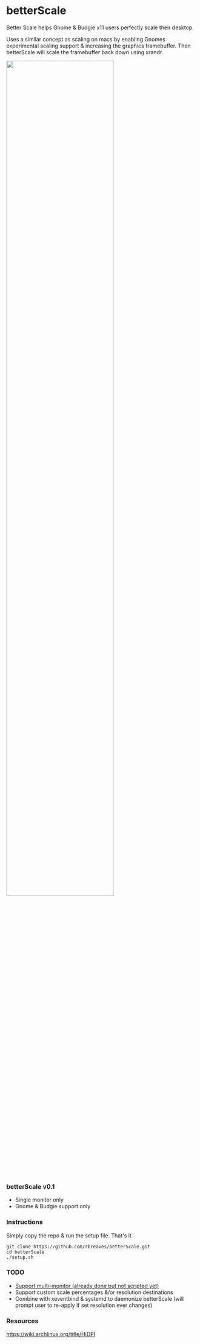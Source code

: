 # betterScale
Better Scale helps Gnome &amp; Budgie x11 users perfectly scale their desktop.

Uses a similar concept as scaling on macs by enabling Gnomes experimental scaling support & increasing the graphics framebuffer. Then betterScale will scale the framebuffer back down using xrandr.

<img src="https://i.imgur.com/u1zuBli.jpg" width="75%" height="75%">


### betterScale v0.1
- Single monitor only
- Gnome & Budgie support only

### Instructions
Simply copy the repo & run the setup file. That's it.
```
git clone https://github.com/rbreaves/betterScale.git
cd betterScale
./setup.sh
```

### TODO
- [Support multi-monitor (already done but not scripted yet)](https://www.reddit.com/r/UsabilityPorn/comments/ryo099/1920x1080_monitor_w_2880x1800_macbook_perfectly/)
- Support custom scale percentages &/or resolution destinations
- Combine with xeventbind & systemd to daemonize betterScale (will prompt user to re-apply if set resolution ever changes)


### Resources

https://wiki.archlinux.org/title/HiDPI
